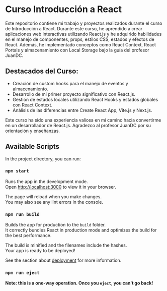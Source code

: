# Curso Introducción a React

Este repositorio contiene mi trabajo y proyectos realizados durante el curso de Introducción a React. Durante este curso, he aprendido a crear aplicaciones web interactivas utilizando React.js y he adquirido habilidades en el manejo de componentes, props, estilos CSS, estados y efectos de React. Además, he implementado conceptos como React Context, React Portals y almacenamiento con Local Storage bajo la guía del profesor JuanDC.

## Destacados del Curso:

- Creación de custom hooks para el manejo de eventos y almacenamiento.
- Desarrollo de mi primer proyecto significativo con React.js.
- Gestión de estados locales utilizando React Hooks y estados globales con React Context.
- Análisis de las diferencias entre Create React App, Vite.js y Next.js.

Este curso ha sido una experiencia valiosa en mi camino hacia convertirme en un desarrollador de React.js. Agradezco al profesor JuanDC por su orientación y enseñanzas.

## Available Scripts

In the project directory, you can run:

### `npm start`

Runs the app in the development mode.\
Open [http://localhost:3000](http://localhost:3000) to view it in your browser.

The page will reload when you make changes.\
You may also see any lint errors in the console.

### `npm run build`

Builds the app for production to the `build` folder.\
It correctly bundles React in production mode and optimizes the build for the best performance.

The build is minified and the filenames include the hashes.\
Your app is ready to be deployed!

See the section about [deployment](https://facebook.github.io/create-react-app/docs/deployment) for more information.

### `npm run eject`

**Note: this is a one-way operation. Once you `eject`, you can't go back!**
